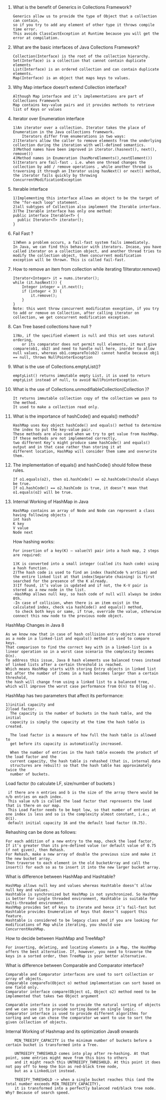 1.  What is the benefit of Generics in Collections Framework?

        Generics allow us to provide the type of Object that a collection can contain,
        so if you try to add any element of other type it throws compile time error.
        This avoids ClassCastException at Runtime because you will get the error at compilation.

2.  What are the basic interfaces of Java Collections Framework?

        Collection(Interface) is the root of the collection hierarchy.
        Set(Interface) is a collection that cannot contain duplicate elements
        List(Interface) is an ordered collection and can contain duplicate elements.
        Map(Interface) is an object that maps keys to values.

3.  Why Map interface doesn’t extend Collection interface?

        Although Map interface and it’s implementations are part of Collections Framework
        Map contains key-value pairs and it provides methods to retrieve list of Keys or values

4.	Iterator over Enumeration interface

        1)An iterator over a collection. Iterator takes the place of Enumeration in the Java collections framework.
            Iterators differ from enumerations in two ways:
        2)Iterators allow the caller to remove elements from the underlying collection during the iteration with well-defined semantics.
        3)Method names have been improved in iterator.(hasnext(), next(), remove())
        4)Method names in Enumeration (hasMoreElements(),nextElement())
        5)Iterators are fail-fast . i.e. when one thread changes the collection by add / remove operations , while another thread is traversing it through an Iterator using hasNext() or next() method, the iterator fails quickly by throwing ConcurrentModificationException

5.	Iterable interface

        1)Implementing this interface allows an object to be the target of the "for-each loop" statement.
        2)all subtypes of Collection also implement the Iterable interface.
        3)The Iterable interface has only one method:
        public interface Iterable<T> {
          public Iterator<T> iterator();
        }

6.	Fail Fast ?

        1)When a problem occurs, a fail-fast system fails immediately.
        In Java, we can find this behavior with iterators. Incase, you have called iterator on a collection object, and another thread tries to modify the collection object, then concurrent modification exception will be thrown. This is called fail-fast.

7.	How to remove an item from collection while iterating
        1)Iterator.remove()

        Iterator<Integer> it = nums.iterator();
        while (it.hasNext()) {
            Integer integer = it.next();
            if (integer < 3) {
                it.remove();
            }
        }
        Note: this wont throw concurrent modificaton execption, if you try to add or remove on Collection, after calling iterator on collection, we get concurrent modification exception.

8.	Can Tree based collections have null ?

        1)No, if the specified element is null and this set uses natural ordering,
            or its comparator does not permit null elements, it must give compare(ob1, ob2) and need to handle null here, inorder to allow null values, whereas ob1.compareTo(ob2) cannot handle because obj1 == null, throws NullPointerException

9.	What is the use of Collections.emptyList()?

        emptyList() returns immutable empty List, it is used to return emptyList instead of null, to avoid NullPointerException.

10.	What is the use of Collections.unmodifiableCollection(Collection )?

        It returns immutable collection copy of the collection we pass to the method.
        It used to make a collection read only.

11. What is the importance of hashCode() and equals() methods?

        HashMap uses Key object hashCode() and equals() method to determine the index to put the key-value pair.
        These methods are also used when we try to get value from HashMap. If these methods are not implemented correctly,
        two different Key’s might produce same hashCode() and equals() output and in that case rather than storing it at
        different location, HashMap will consider them same and overwrite them.

12. The implementation of equals() and hashCode() should follow these rules.

        If o1.equals(o2), then o1.hashCode() == o2.hashCode()should always be true.
        If o1.hashCode() == o2.hashCode is true, it doesn’t mean that o1.equals(o2) will be true.

13. Internal Working of HashMap in Java

        HashMap contains an array of Node and Node can represent a class having following objects :
        int hash
        K key
        V value
        Node next

    How hashing works:

        For insertion of a key(K) – value(V) pair into a hash map, 2 steps are required:

        1)K is converted into a small integer (called its hash code) using a hash function.
        2)The hash code is used to find an index (hashCode % arrSize) and the entire linked list at that index(Separate chaining) is first searched for the presence of the K already.
        3)If found, it’s value is updated and if not, the K-V pair is stored as a new node in the list.
        -HashMap allows null key, so hash code of null will always be index 0th.
        -In case of collision, when there is an item exist in the calculated index, check via hashCode() and equals() method,
         to check both keys or same, if true, override the value, otherwise connect this new node to the previous node object.

  HashMap Changes in Java 8

    As we know now that in case of hash collision entry objects are stored as a node in a linked-list and equals() method is used to compare keys.
    That comparison to find the correct key with in a linked-list is a linear operation so in a worst case scenario the complexity becomes O(n).
    To address this issue, Java 8 hash elements use balanced trees instead of linked lists after a certain threshold is reached.
    Which means HashMap starts with storing Entry objects in linked list but after the number of items in a hash becomes larger than a certain threshold,
    the hash will change from using a linked list to a balanced tree, which will improve the worst case performance from O(n) to O(log n).


HashMap has two parameters that affect its performance:

    1)initial capacity and
    2)load factor.
      The capacity is the number of buckets in the hash table, and the initial
      capacity is simply the capacity at the time the hash table is created.

      The load factor is a measure of how full the hash table is allowed to
      get before its capacity is automatically increased.

      When the number of entries in the hash table exceeds the product of the load factor and the
      current capacity, the hash table is rehashed (that is, internal data
      structures are rebuilt) so that the hash table has approximately twice the
      number of buckets.

Load factor (to calculate LF, size/number of buckets )

     if there are n entries and b is the size of the array there would be n/b entries on each index.
     This value n/b is called the load factor that represents the load that is there on our map.
     This Load Factor needs to be kept low, so that number of entries at one index is less and so is the complexity almost constant, i.e., O(1).
     default initial capacity 16 and the default load factor (0.75).

Rehashing can be done as follows:

    For each addition of a new entry to the map, check the load factor.
    If it’s greater than its pre-defined value (or default value of 0.75 if not given), then Rehash.
    For Rehash, make a new array of double the previous size and make it the new bucket array.
    Then traverse to each element in the old bucketArray and call the insert() for each so as to insert it into the new larger bucket array.

What is difference between HashMap and Hashtable?

    HashMap allows null key and values whereas Hashtable doesn’t allow null key and values.
    Hashtable is synchronized but HashMap is not synchronized. So HashMap is better for single threaded environment, Hashtable is suitable for multi-threaded environment.
    HashMap provides Set of keys to iterate and hence it’s fail-fast but Hashtable provides Enumeration of keys that doesn’t support this feature.
    Hashtable is considered to be legacy class and if you are looking for modifications of Map while iterating, you should use ConcurrentHashMap.

How to decide between HashMap and TreeMap?

    For inserting, deleting, and locating elements in a Map, the HashMap offers the best alternative. If, however, you need to traverse the keys in a sorted order, then TreeMap is your better alternative.

What is difference between Comparable and Comparator interface?

    Comparable and Comparator interfaces are used to sort collection or array of objects.
    Comparable compareTo(Object o) method implementation can sort based on one field only.
    Comparator interface compare(Object o1, Object o2) method need to be implemented that takes two Object argument

    Comparable interface is used to provide the natural sorting of objects and we can use it to provide sorting based on single logic.
    Comparator interface is used to provide different algorithms for sorting and we can chose the comparator we want to use to sort the given collection of objects.

Internal Working of Hashmap and its optimization Java8 onwards

        MIN_TREEIFY_CAPACITY is the minimum number of buckets before a certain bucket is transformed into a Tree.

        UNTREEIFY_THRESHOLD comes into play after re-hashing. At that point, some entries might move from this bins to others 
        and it might reach this UNTREEIFY_THRESHOLD. At this point it does not pay off to keep the bin as red-black tree node, 
        but as a LinkedList instead.

        TREEIFY_THRESHOLD -> when a single bucket reaches this (and the total number exceeds MIN_TREEIFY_CAPACITY), 
        it is transformed into a perfectly balanced red/black tree node. Why? Because of search speed.

